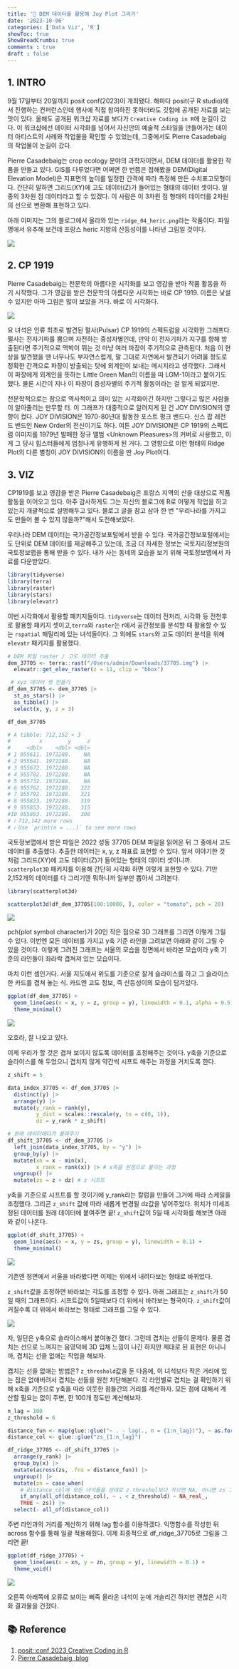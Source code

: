 ```yaml
---
title: '🍋 DEM 데이터를 활용해 Joy Plot 그리기'
date: '2023-10-06'
categories: ['Data Viz', 'R']
showToc: true
ShowBreadCrumbs: true
comments : true
draft : false
---
```


## 1. INTRO

9월 17일부터 20일까지 posit conf(2023)이 개최됐다. 해마다 posit(구 R studio)에서 진행하는 컨퍼런스인데 행사에 직접 참여하진 못하더라도 깃헙에 공개된 자료를 보는 맛이 있다. 올해도 공개된 워크샵 자료를 보다가 `Creative Coding in R`에 눈길이 갔다. 이 워크샵에선 데이터 시각화를 넘어서 자신만의 예술적 스타일을 만들어가는 데이터 아티스트의 사례와 작업물을 확인할 수 있었는데, 그중에서도 Pierre Casadebaig의 작업물이 눈길이 갔다.

Pierre Casadebaig는 crop ecology 분야의 과학자이면서, DEM 데이터를 활용한 작품을 만들고 있다. GIS를 다루었다면 어쩌면 한 번쯤은 접해봤을 DEM(Digital Elevation Model)은 지표면의 높이를 일정한 간격에 따라 측정해 만든 수치표고모형이다. 간단히 말하면 그리드(XY)에 고도 데이터(Z)가 들어있는 형태의 데이터 셋이다. 일종의 3차원 점 데이터라고 할 수 있겠다. 이 사람은 이 3차원 점 형태의 데이터를 2차원의 선으로 변환해 표현하고 있다. 

아래 이미지는 그의 블로그에서 올라와 있는 `ridge_04_heric.png`라는 작품이다. 파일 명에서 유추해 보건데 프랑스 heric 지방의 산등성이를 나타낸 그림일 것이다. 

![](/images/joyplot/ridge_04_heric.png)


## 2. CP 1919

Pierre Casadebaig는 천문학의 아름다운 시각화를 보고 영감을 받아 작품 활동을 하기 시작했다. 그가 영감을 받은 천문학의 아름다운 시각화는 바로 CP 1919. 이름은 낯설 수 있지만 아마 그림은 많이 보았을 거다. 바로 이 시각화다.

![](/images/joyplot/cp_1919.png)

요 녀석은 인류 최초로 발견된 펄사(Pulsar) CP 1919의 스펙트럼을 시각화한 그래프다. 펄사는 전자기파를 뿜으며 자전하는 중성자별인데, 만약 이 전자기파가 지구를 향해 방출된다면 주기적으로 맥박이 뛰는 것 마냥 여러 파장이 주기적으로 관측된다. 처음 이 현상을 발견했을 땐 너무나도 부자연스럽게, 말 그대로 자연에서 발견되기 어려울 정도로 정확한 간격으로 파장이 방출되는 탓에 외계인이 보내는 메시지라고 생각했다. 그래서 이 파장에게 외계인을 뜻하는 Little Green Man의 이름을 따 LGM-1이라고 붙이기도 했다. 물론 시간이 지나 이 파장이 중성자별의 주기적 활동이라는 걸 알게 되었지만.

천문학적으로는 참으로 역사적이고 의미 있는 시각화이긴 하지만 그렇다고 많은 사람들이 알아줄리는 만무할 터. 이 그래프가 대중적으로 알려지게 된 건 JOY DIVISION의 영향이 컸다. JOY DIVISION은 1970-80년대 활동한 포스트 펑크 밴드다. 신스 팝 레전드 밴드인 New Order의 전신이기도 하다. 여튼 JOY DIVISION은 CP 1919의 스펙트럼 이미지를 1979년 발매한 정규 앨범 \<Unknown Pleasures\>의 커버로 사용했고, 이게 그 당시 힙스터들에게 엄청나게 유행하게 된 거다. 그 영향으로 이런 형태의 Ridge Plot의 다른 별칭이 JOY DIVISION의 이름을 딴 Joy Plot이다.

## 3. VIZ

CP1919를 보고 영감을 받은 Pierre Casadebaig은 프랑스 지역의 산을 대상으로 작품활동을 이어오고 있다. 아주 감사하게도 그는 자신의 블로그에 R로 어떻게 작업을 하고 있는지 개괄적으로 설명해두고 있다. 블로그 글을 참고 삼아 한 번 "우리나라를 가지고도 만들어 볼 수 있지 않을까?"해서 도전해보았다.

우리나라 DEM 데이터는 국가공간정보포털에서 받을 수 있다. 국가공간정보포털에서는 도 단위로 DEM 데이터를 제공해주고 있는데, 조금 더 자세한 정보는 국토지리정보원의 국토정보맵을 통해 받을 수 있다. 내가 사는 동네의 모습을 보기 위해 국토정보맵에서 자료를 다운받았다. 

```r
library(tidyverse)
library(terra)
library(raster)
library(stars)
library(elevatr)
```

이번 시각화에서 활용할 패키지들이다. `tidyverse`는 데이터 전처리, 시각화 등 전천후로 활용할 패키지 셋이고,`terra`와 `raster`는 r에서 공간정보를 분석할 때 활용할 수 있는 `rspatial` 패밀리에 있는 녀석들이다. 그 외에도 `stars`와 고도 데이터 분석을 위해 `elevatr` 패키지를 활용했다.

```r
# DEM 파일 raster / 고도 데이터 추출
dem_37705 <- terra::rast("/Users/admin/Downloads/37705.img") |>
  elevatr::get_elev_raster(z = 11, clip = "bbox")

 # xyz 데이터 셋 만들기
df_dem_37705 <- dem_37705 |>
  st_as_stars() |>
  as_tibble() |>
  select(x, y, z = 3)

df_dem_37705

# A tibble: 712,152 × 3
#         x        y     z
#     <dbl>    <dbl> <dbl>
# 1 955611. 1972288.    NA
# 2 955641. 1972288.    NA
# 3 955672. 1972288.    NA
# 4 955702. 1972288.    NA
# 5 955732. 1972288.    NA
# 6 955762. 1972288.   322
# 7 955792. 1972288.   321
# 8 955823. 1972288.   319
# 9 955853. 1972288.   315
#10 955883. 1972288.   308
# ℹ 712,142 more rows
# ℹ Use `print(n = ...)` to see more rows
```

국토정보맵에서 받은 파일은 2022 성동 37705 DEM 파일을 읽어온 뒤 그 중에서 고도 데이터를 추출했다. 추출한 데이터는 x, y, z 좌표료 표현할 수 있다. 앞서 이야기한 것 처럼 그리드(XY)에 고도 데이터(Z)가 들어있는 형태의 데이터 셋이니까. `scatterplot3D` 패키지를 이용해 간단히 시각화 하면 이렇게 표현할 수 있다. 71만 2,152개의 데이터를 다 그리기엔 뭐하니까 일부만 뽑아서 그려본다.

```r
library(scatterplot3d)

scatterplot3d(df_dem_37705[100:10000, ], color = "tomato", pch = 20)
```
![](/images/joyplot/dem_example.png)

pch(plot symbol character)가 20인 작은 점으로 3D 그래프를 그리면 이렇게 그릴 수 있다. 이번엔 모든 데이터를 가지고 y축 기준 라인을 그려보면 아래와 같이 그릴 수 있을 것이다. 이렇게 그려진 그래프는 서울의 모습을 정면에서 바라본 모습이라 y축 기준의 라인들이 좌라락 겹쳐져 있는 모습이다.

마치 이런 셈인거다. 서울 지도에서 위도를 기준으로 잘게 슬라이스를 하고 그 슬라이스한 카드를 겹쳐 놓는 식. 카드엔 고도 정보, 즉 산등성이의 모습이 담겨있다.

```r
ggplot(df_dem_37705) +
  geom_line(aes(x = x, y = z, group = y), linewidth = 0.1, alpha = 0.5) +
  theme_minimal()
```

![](/images/joyplot/dem_total.png)

오호라, 잘 나오고 있다. 

이제 우리가 할 것은 겹쳐 보이지 않도록 데이터를 조정해주는 것이다. y축을 기준으로 슬라이스를 해 두었으니 겹치지 않게 약간씩 시프트 해주는 과정을 거치도록 한다.

```r
z_shift = 5

data_index_37705 <- df_dem_37705 |>
  distinct(y) |>
  arrange(y) |>
  mutate(y_rank = rank(y),
         y_dist = scales::rescale(y, to = c(0, 1)),
         dz = y_rank * z_shift)

# 원래 데이터에다가 붙여주기
df_shift_37705 <- df_dem_37705 |>
  left_join(data_index_37705, by = "y") |>
  group_by(y) |>
  mutate(xn = x - min(x),
         x_rank = rank(x)) |> # x축을 원점으로 붙이는 과정
  ungroup() |>
  mutate(zs = z + dz) # z 시프트
```
y축을 기준으로 시프트를 할 것이기에 y_rank라는 칼럼을 만들어 그거에 따라 스케일을 조정했다. 그리곤 `z_shift` 값에 따라 새롭게 변경될 dz값을 넣어주었다. 위치가 미세조정된 데이터를 원래 데이터에 붙여주면 끝! `z_shift`값이 5일 때 시각화를 해보면 아래와 같이 나온다.

```r
ggplot(df_shift_37705) +
  geom_line(aes(x = x, y = zs, group = y), linewidth = 0.1) +
  theme_minimal()
```

![](/images/joyplot/zshift_5.png)

기존엔 정면에서 서울을 바라봤다면 이제는 위에서 내려다보는 형태로 바뀌었다.

`z_shift`값을 조정하면 바라보는 각도를 조정할 수 있다. 아래 그래프는 `z_shift`가 50일 때의 그래프이다. 시프트값이 5일때보다 더 위에서 바라보는 형국이다. `z_shift`값이 커질수록 더 위에서 바라보는 형태로 그래프를 그릴 수 있다.

![](/images/joyplot/zshift_50.png)

자, 일단은 y축으로 슬라이스해서 붙여놓긴 했다. 그런데 겹치는 선들이 문제다. 물론 겹치는 선으로 느껴지는 음영덕에 3D 입체 느낌이 나긴 하지만 제대로 된 표현은 아니니까, 겹치는 선을 없애는 작업을 해보자.

겹치는 선을 없애는 방법은? `z_threshold`값을 둔 다음에, 이 녀석보다 작은 거리에 있는 점은 없애버려서 겹치는 선들을 원천 차단해본다. 각 라인별로 겹치는 걸 확인하기 위해 x축을 기준으로 y축을 따라 이웃한 점들간의 거리를 계산하자. 모든 점에 대해서 계산할 필요는 없이 주변, 한 100개 정도만 계산해보자. 

```r
n_lag = 100
z_threshold = 6

distance_fun <- map(glue::glue("~ . - lag(., n = {1:n_lag})"), ~ as.formula(.))
distance_col <- glue::glue("zs_{1:n_lag}")

df_ridge_37705 <- df_shift_37705 |>
  arrange(y_rank) |>
  group_by(x) |>
  mutate(across(zs, .fns = distance_fun)) |>
  ungroup() |>
  mutate(zn = case_when(
    # distance_col에 모든 녀석들을 상대로 z_threshol보다 작으면 NA, 아니면 zs 그대로
    if_any(all_of(distance_col), ~ . < z_threshold) ~ NA_real_, 
    TRUE ~ zs)) |> 
  select(- all_of(distance_col))
```
주변 라인과의 거리를 계산하기 위해 lag 함수를 이용하겠다. 익명함수를 작성한 뒤 across 함수를 통해 일괄 적용해줬다. 이제 최종적으로 df_ridge_37705로 그림을 그리면 끝!

```r
ggplot(df_ridge_37705) +
  geom_line(aes(x = xn, y = zn, group = y), linewidth = 0.1) +
  theme_void()
```
![](/images/joyplot/final.png)

오른쪽 아래쪽에 오류로 보이는 삐죽 올라온 녀석이 눈에 거슬리긴 하지만 괜찮은 시각화 결과물을 건졌다.


## 📚 Reference

1. [posit::conf 2023 Creative Coding in R](https://github.com/posit-conf-2023/creative-coding)
2. [Pierre Casadebaig, blog](https://art.casadebaig.net/posts/works/dispyr/)